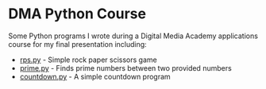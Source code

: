 # DMA Python Course
Some Python programs I wrote during a Digital Media Academy applications course for my final presentation including:

* [rps.py](rps.py) - Simple rock paper scissors game
* [prime.py](prime.py) - Finds prime numbers between two provided numbers
* [countdown.py](countdown.py) - A simple countdown program